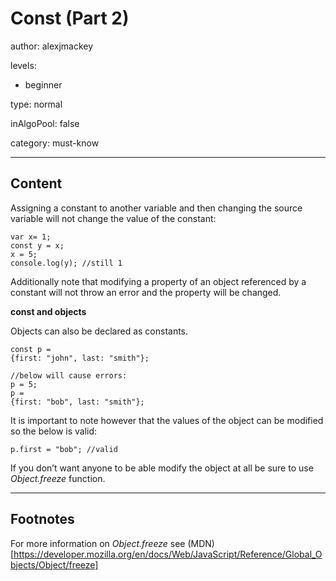 # Const (Part 2)
author: alexjmackey

levels:

  - beginner

type: normal

inAlgoPool: false

category: must-know

---
## Content

Assigning a constant to another variable and then changing the source variable will not change the value of the constant:

```
var x= 1;
const y = x;
x = 5;
console.log(y); //still 1
```

Additionally note that modifying a property of an object referenced by a constant will not throw an error and the property will be changed.

**const and objects**

Objects can also be declared as constants.

```
const p = 
{first: "john", last: "smith"};

//below will cause errors:
p = 5;
p = 
{first: "bob", last: "smith"};
```

It is important to note however that the values of the object can be modified so the below is valid:

```
p.first = "bob"; //valid
```

If you don’t want anyone to be able modify the object at all be sure to use *Object.freeze* function.

---
## Footnotes

For more information on *Object.freeze* see (MDN)
[https://developer.mozilla.org/en/docs/Web/JavaScript/Reference/Global_Objects/Object/freeze]